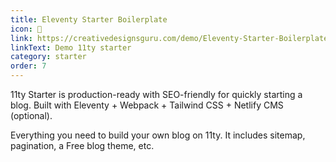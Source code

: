```yaml
---
title: Eleventy Starter Boilerplate
icon: 🚀
link: https://creativedesignsguru.com/demo/Eleventy-Starter-Boilerplate/
linkText: Demo 11ty starter
category: starter
order: 7
---
```


11ty Starter is production-ready with SEO-friendly for quickly starting a blog. Built with Eleventy + Webpack + Tailwind CSS + Netlify CMS (optional).

Everything you need to build your own blog on 11ty. It includes sitemap, pagination, a Free blog theme, etc.
